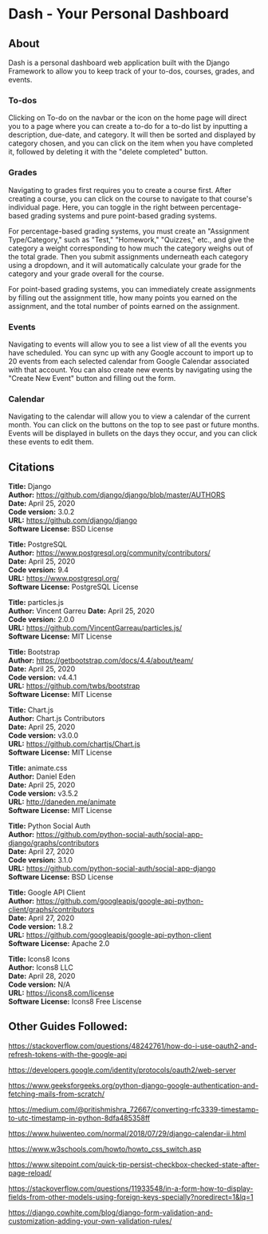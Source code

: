 # Dash - Your Personal Dashboard

## About
Dash is a personal dashboard web application built with the Django Framework to allow you to keep track of your to-dos, courses, grades, and events.

### To-dos
Clicking on To-do on the navbar or the icon on the home page will direct you to a page where you can create a to-do for a to-do list by inputting a description, due-date, and category. It will then be sorted and displayed by category chosen, and you can click on the item when you have completed it, followed by deleting it with the "delete completed" button.

### Grades
Navigating to grades first requires you to create a course first. After creating a course, you can click on the course to navigate to that course's individual page. Here, you can toggle in the right between percentage-based grading systems and pure point-based grading systems.

For percentage-based grading systems, you must create an "Assignment Type/Category," such as "Test," "Homework," "Quizzes," etc., and give the category a weight corresponding to how much the category weighs out of the total grade. Then you submit assignments underneath each category using a dropdown, and it will automatically calculate your grade for the category and your grade overall for the course.

For point-based grading systems, you can immediately create assignments by filling out the assignment title, how many points you earned on the assignment, and the total number of points earned on the assignment.

### Events
Navigating to events will allow you to see a list view of all the events you have scheduled. You can sync up with any Google account to import up to 20 events from each selected calendar from Google Calendar associated with that account. You can also create new events by navigating using the "Create New Event" button and filling out the form.

### Calendar
Navigating to the calendar will allow you to view a calendar of the current month. You can click on the buttons on the top to see past or future months. Events will be displayed in bullets on the days they occur, and you can click these events to edit them.

##  Citations
**Title:** Django  
**Author:** https://github.com/django/django/blob/master/AUTHORS  
**Date:** April 25, 2020  
**Code version:** 3.0.2  
**URL:** https://github.com/django/django  
**Software License:** BSD License  

**Title:** PostgreSQL  
**Author:** https://www.postgresql.org/community/contributors/  
**Date:** April 25, 2020  
**Code version:** 9.4  
**URL:** https://www.postgresql.org/  
**Software License:** PostgreSQL License  

**Title:** particles.js  
**Author:** Vincent Garreu
**Date:** April 25, 2020  
**Code version:** 2.0.0  
**URL:** https://github.com/VincentGarreau/particles.js/  
**Software License:** MIT License  

**Title:** Bootstrap  
**Author:** https://getbootstrap.com/docs/4.4/about/team/  
**Date:** April 25, 2020  
**Code version:** v4.4.1  
**URL:** https://github.com/twbs/bootstrap  
**Software License:** MIT License  

**Title:** Chart.js  
**Author:** Chart.js Contributors  
**Date:** April 25, 2020  
**Code version:** v3.0.0  
**URL:** https://github.com/chartjs/Chart.js  
**Software License:** MIT License  

**Title:** animate.css  
**Author:** Daniel Eden  
**Date:** April 25, 2020  
**Code version:** v3.5.2  
**URL:** http://daneden.me/animate  
**Software License:** MIT License  

**Title:** Python Social Auth  
**Author:** https://github.com/python-social-auth/social-app-django/graphs/contributors  
**Date:** April 27, 2020  
**Code version:** 3.1.0  
**URL:** https://github.com/python-social-auth/social-app-django  
**Software License:** BSD License  

**Title:** Google API Client  
**Author:** https://github.com/googleapis/google-api-python-client/graphs/contributors  
**Date:** April 27, 2020  
**Code version:** 1.8.2  
**URL:** https://github.com/googleapis/google-api-python-client  
**Software License:** Apache 2.0  

**Title:** Icons8 Icons  
**Author:** Icons8 LLC  
**Date:** April 28, 2020  
**Code version:** N/A         
**URL:** https://icons8.com/license       
**Software License:** Icons8 Free Liscense 

## Other Guides Followed:
https://stackoverflow.com/questions/48242761/how-do-i-use-oauth2-and-refresh-tokens-with-the-google-api

https://developers.google.com/identity/protocols/oauth2/web-server

https://www.geeksforgeeks.org/python-django-google-authentication-and-fetching-mails-from-scratch/

https://medium.com/@pritishmishra_72667/converting-rfc3339-timestamp-to-utc-timestamp-in-python-8dfa485358ff

https://www.huiwenteo.com/normal/2018/07/29/django-calendar-ii.html

https://www.w3schools.com/howto/howto_css_switch.asp

https://www.sitepoint.com/quick-tip-persist-checkbox-checked-state-after-page-reload/

https://stackoverflow.com/questions/11933548/in-a-form-how-to-display-fields-from-other-models-using-foreign-keys-specially?noredirect=1&lq=1

https://django.cowhite.com/blog/django-form-validation-and-customization-adding-your-own-validation-rules/
